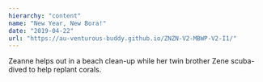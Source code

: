 ```yaml
---
hierarchy: "content"
name: "New Year, New Bora!"
date: "2019-04-22"
url: "https://au-venturous-buddy.github.io/ZNZN-V2-MBWP-V2-I1/"
---
```


Zeanne helps out in a beach clean-up while her twin brother Zene scuba-dived to help replant corals.